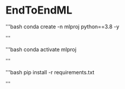 # EndToEndML
'''bash
 conda create -n mlproj python==3.8 -y

'''

'''bash
 conda activate mlproj
 
'''

'''bash
pip install -r requirements.txt
 
'''